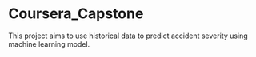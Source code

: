 # Coursera_Capstone
This project aims to use historical data to predict accident severity using machine learning model.
